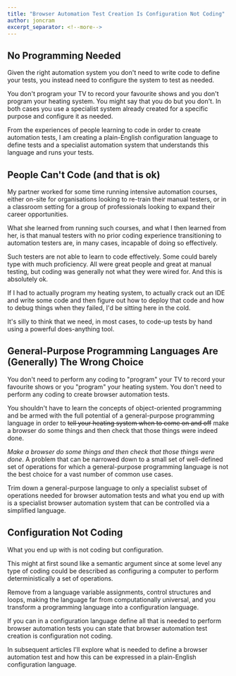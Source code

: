 ```yaml
---
title: "Browser Automation Test Creation Is Configuration Not Coding"
author: joncram
excerpt_separator: <!--more-->
---
```


## No Programming Needed 

Given the right automation system you don't need to write code to define your tests, you instead need to configure 
the system to test as needed.

<!--more-->

You don't program your TV to record your favourite shows and you don't program your heating system. You might say that
you do but you don't. In both cases you use a specialist system already created for a specific purpose and configure 
it as needed.

From the experiences of people learning to code in order to create automation tests, I am creating a plain-English 
configuration language to define tests and a specialist automation system that understands this language and runs
your tests.

## People Can't Code (and that is ok)

My partner worked for some time running intensive automation courses, either on-site for organisations looking to 
re-train their manual testers, or in a classroom setting for a group of professionals looking to expand their career 
opportunities.

What she learned from running such courses, and what I then learned from her, is that manual testers with no prior
coding experience transitioning to automation testers are, in many cases, incapable of doing so effectively.

Such testers are not able to learn to code effectively. Some could barely type with much proficiency. All were great 
people and great at manual testing, but coding was generally not what they were wired for. And this is absolutely ok.

If I had to actually program my heating system, to actually crack out an IDE and write some code and then figure out
how to deploy that code and how to debug things when they failed, I'd be sitting here in the cold.

It's silly to think that we need, in most cases, to code-up tests by hand using a powerful does-anything tool.

## General-Purpose Programming Languages Are (Generally) The Wrong Choice

You don't need to perform any coding to "program" your TV to record your favourite shows or you "program" your heating
system. You don't need to perform any coding to create browser automation tests.

You shouldn't have to learn the concepts of object-oriented programming and be armed with the full potential of a 
general-purpose programming language in order to ~~tell your heating system when to come on and off~~ make a browser 
do some things and then check that those things were indeed done.

*Make a browser do some things and then check that those things were done*. A problem that can be narrowed down to a
small set of well-defined set of operations for which a general-purpose programming language is not the best choice 
for a vast number of common use cases.

Trim down a general-purpose language to only a specialist subset of operations needed for browser automation tests and
what you end up with is a specialist browser automation system that can be controlled via a simplified language.

## Configuration Not Coding

What you end up with is not coding but configuration. 

This might at first sound like a semantic argument since at some level any type of coding could be described as 
configuring a computer to perform deterministically a set of operations.

Remove from a language variable assignments, control structures and loops, making the language far from computationally
universal, and you transform a programming language into a configuration language.

If you can in a configuration language define all that is needed to perform browser automation tests you can state
that browser automation test creation is configuration not coding.

In subsequent articles I'll explore what is needed to define a browser automation test and how this can be expressed
in a plain-English configuration language.
